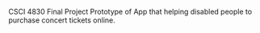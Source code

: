 CSCI 4830 Final Project
Prototype of App that helping disabled people to purchase concert tickets online.
